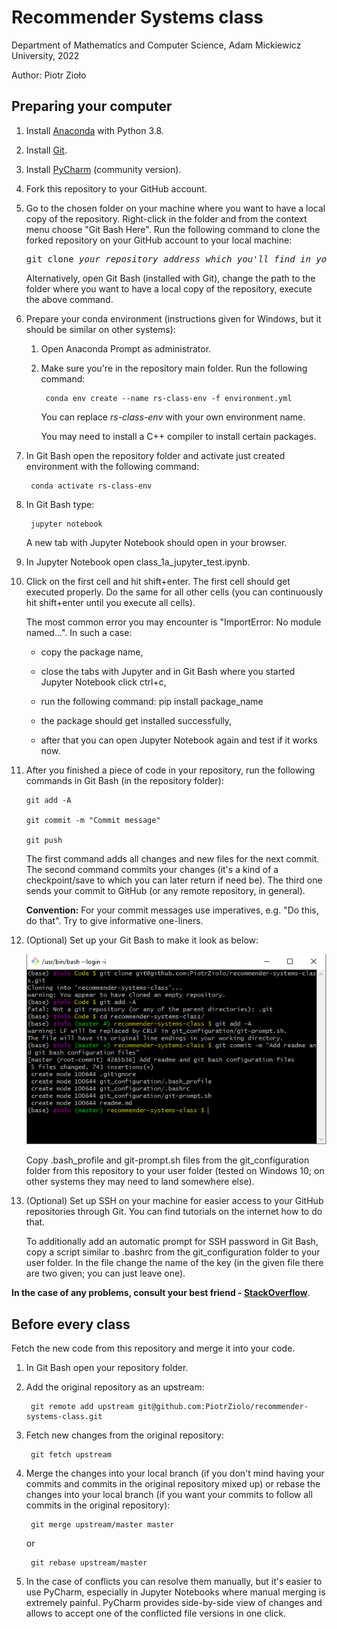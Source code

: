 # Recommender Systems class

Department of Mathematics and Computer Science, Adam Mickiewicz University, 2022

Author: Piotr Zioło

## Preparing your computer

1. Install [Anaconda](https://www.anaconda.com/products/individual) with Python 3.8.


2. Install [Git](https://git-scm.com/downloads).


3. Install [PyCharm](https://www.jetbrains.com/pycharm/) (community version).


4. Fork this repository to your GitHub account.


5. Go to the chosen folder on your machine where you want to have a local copy of the repository. Right-click in the folder and from the context menu choose "Git Bash Here". Run the following command to clone the forked repository on your GitHub account to your local machine:

	<pre>git clone <i>your_repository_address_which_you'll_find_in_your_github</i></pre>

	Alternatively, open Git Bash (installed with Git), change the path to the folder where you want to have a local copy of the repository, execute the above command.


6. Prepare your conda environment (instructions given for Windows, but it should be similar on other systems):

	1. Open Anaconda Prompt as administrator.

	2. Make sure you're in the repository main folder. Run the following command:
			
			conda env create --name rs-class-env -f environment.yml

		You can replace *rs-class-env* with your own environment name.
		
		You may need to install a C++ compiler to install certain packages.


7. In Git Bash open the repository folder and activate just created environment with the following command:

		conda activate rs-class-env
	

8. In Git Bash type:

		jupyter notebook

	A new tab with Jupyter Notebook should open in your browser.


9. In Jupyter Notebook open class_1a_jupyter_test.ipynb.


10. Click on the first cell and hit shift+enter. The first cell should get executed properly. Do the same for all other cells (you can continuously hit shift+enter until you execute all cells).

	The most common error you may encounter is "ImportError: No module named...". In such a case:
	
	- copy the package name,
	
	- close the tabs with Jupyter and in Git Bash where you started Jupyter Notebook click ctrl+c,
	
	- run the following command:
			pip install package_name
			
	- the package should get installed successfully,

	- after that you can open Jupyter Notebook again and test if it works now.


11. After you finished a piece of code in your repository, run the following commands in Git Bash (in the repository folder):

		git add -A

		git commit -m "Commit message"

		git push

	The first command adds all changes and new files for the next commit. The second command commits your changes (it's a kind of a checkpoint/save to which you can later return if need be). The third one sends your commit to GitHub (or any remote repository, in general). 
	
	**Convention:** For your commit messages use imperatives, e.g. "Do this, do that". Try to give informative one-liners.


12. (Optional) Set up your Git Bash to make it look as below:

	![Git Bash](img/git_bash.png)

	Copy .bash_profile and git-prompt.sh files from the git_configuration folder from this repository to your user folder (tested on Windows 10; on other systems they may need to land somewhere else).


13. (Optional) Set up SSH on your machine for easier access to your GitHub repositories through Git. You can find tutorials on the internet how to do that.

	To additionally add an automatic prompt for SSH password in Git Bash, copy a script similar to .bashrc from the git_configuration folder to your user folder. In the file change the name of the key (in the given file there are two given; you can just leave one).


**In the case of any problems, consult your best friend - [StackOverflow](https://stackoverflow.com/)**.


## Before every class

Fetch the new code from this repository and merge it into your code.

1. In Git Bash open your repository folder.


2. Add the original repository as an upstream:

		git remote add upstream git@github.com:PiotrZiolo/recommender-systems-class.git
		
		
3. Fetch new changes from the original repository:

		git fetch upstream
		
		
4. Merge the changes into your local branch (if you don't mind having your commits and commits in the original repository mixed up) or rebase the changes into your local branch (if you want your commits to follow all commits in the original repository):

		git merge upstream/master master
		
	or 
	
		git rebase upstream/master


5. In the case of conflicts you can resolve them manually, but it's easier to use PyCharm, especially in Jupyter Notebooks where manual merging is extremely painful. PyCharm provides side-by-side view of changes and allows to accept one of the conflicted file versions in one click.





